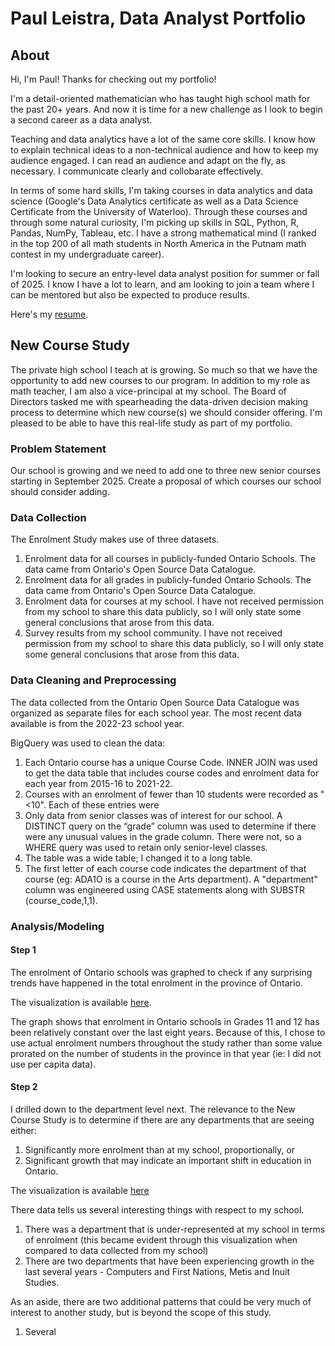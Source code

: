 # Paul Leistra, Data Analyst Portfolio

## About
Hi, I'm Paul! Thanks for checking out my portfolio!

I'm a detail-oriented mathematician who has taught high school math for the past 20+ years. And now it is time for a new challenge as I look to begin a second career as a data analyst.

Teaching and data analytics have a lot of the same core skills. I know how to explain technical ideas to a non-technical audience and how to keep my audience engaged. I can read an audience and adapt on the fly, as necessary. I communicate clearly and collobarate effectively.

In terms of some hard skills, I'm taking courses in data analytics and data science (Google's Data Analytics certificate as well as a Data Science Certificate from the University of Waterloo). Through these courses and through some natural curiosity, I'm picking up skills in SQL, Python, R, Pandas, NumPy, Tableau, etc. I have a strong mathematical mind (I ranked in the top 200 of all math students in North America in the Putnam math contest in my undergraduate career).

I'm looking to secure an entry-level data analyst position for summer or fall of 2025. I know I have a lot to learn, and am looking to join a team where I can be mentored but also be expected to produce results.

Here's my [resume](Resume-PaulLeistra.pdf).

## New Course Study
The private high school I teach at is growing. So much so that we have the opportunity to add new courses to our program.
In addition to my role as math teacher, I am also a vice-principal at my school. The Board of Directors tasked me with spearheading the data-driven decision making process to determine which new course(s) we should consider offering.
I'm pleased to be able to have this real-life study as part of my portfolio.

### Problem Statement
Our school is growing and we need to add one to three new senior courses starting in September 2025. Create a proposal of which courses our school should consider adding.

### Data Collection
The Enrolment Study makes use of three datasets.
1. Enrolment data for all courses in publicly-funded Ontario Schools. The data came from Ontario's Open Source Data Catalogue.
2. Enrolment data for all grades in publicly-funded Ontario Schools. The data came from Ontario's Open Source Data Catalogue.
3. Enrolment data for courses at my school. I have not received permission from my school to share this data publicly, so I will only state some general conclusions that arose from this data.
4. Survey results from my school community. I have not received permission from my school to share this data publicly, so I will only state some general conclusions that arose from this data.

### Data Cleaning and Preprocessing
The data collected from the Ontario Open Source Data Catalogue was organized as separate files for each school year. The most recent data available is from the 2022-23 school year. 

BigQuery was used to clean the data:
1. Each Ontario course has a unique Course Code. INNER JOIN was used to get the data table that includes course codes and enrolment data for each year from 2015-16 to 2021-22.
2. Courses with an enrolment of fewer than 10 students were recorded as "<10". Each of these entries were
3. Only data from senior classes was of interest for our school. A DISTINCT query on the “grade” column was used to determine if there were any unusual values in the grade column. There were not, so a WHERE query was used to retain only senior-level classes.
4. The table was a wide table; I changed it to a long table.
5. The first letter of each course code indicates the department of that course (eg: ADA1O is a course in the Arts department). A "department" column was engineered using CASE statements along with SUBSTR (course_code,1,1).

### Analysis/Modeling

#### Step 1
The enrolment of Ontario schools was graphed to check if any surprising trends have happened in the total enrolment in the province of Ontario.

The visualization is available [here](https://public.tableau.com/views/OntarioSecondarySchoolEnrolment/Dashboard2?:language=en-US&:sid=&:redirect=auth&:display_count=n&:origin=viz_share_link).

The graph shows that enrolment in Ontario schools in Grades 11 and 12 has been relatively constant over the last eight years. Because of this, I chose to use actual enrolment numbers throughout the study rather than some value prorated on the number of students in the province in that year (ie: I did not use per capita data).

#### Step 2
I drilled down to the department level next. The relevance to the New Course Study is to determine if there are any departments that are seeing either:
1. Significantly more enrolment than at my school, proportionally, or
2. Significant growth that may indicate an important shift in education in Ontario.

The visualization is available [here](https://public.tableau.com/views/OntarioSecondarySchoolEnrolment-Departments/Sheet1?:language=en-US&:sid=&:redirect=auth&:display_count=n&:origin=viz_share_link)

There data tells us several interesting things with respect to my school.
1. There was a department that is under-represented at my school in terms of enrolment (this became evident through this visualization when compared to data collected from my school)
2. There are two departments that have been experiencing growth in the last several years - Computers and First Nations, Metis and Inuit Studies.

As an aside, there are two additional patterns that could be very much of interest to another study, but is beyond the scope of this study.
1. Several 
